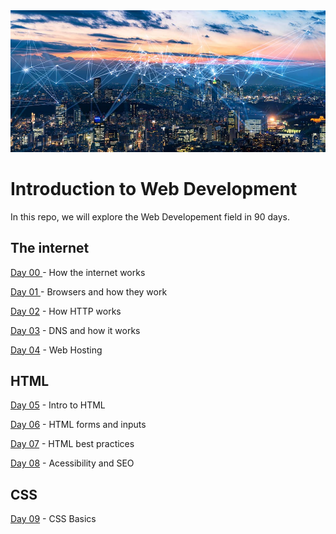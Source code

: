 <img src="./avatar.jpg" alt="the-internet" >

# Introduction to Web Development
In this repo, we  will explore the  Web Developement field in 90 days. 

## The internet
[Day 00 ](./day00/) - How the internet works 

[Day 01 ](./day01/) - Browsers and how they work

[Day 02](./day02/) - How HTTP works

[Day 03](./day03/) - DNS and how it works

[Day 04](./day04/) - Web Hosting

## HTML 

[Day 05](./day05/) - Intro to HTML

[Day 06](./day06/) - HTML forms and inputs

[Day 07](./day07/) - HTML best practices

[Day 08](./day08/) - Acessibility and SEO


## CSS
[Day 09](./day08/) - CSS Basics